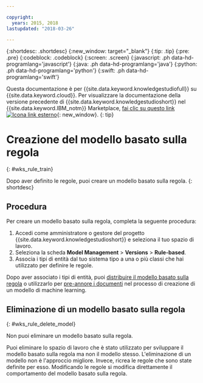 ```yaml
---

copyright:
  years: 2015, 2018
lastupdated: "2018-03-26"

---
```


{:shortdesc: .shortdesc}
{:new_window: target="_blank"}
{:tip: .tip}
{:pre: .pre}
{:codeblock: .codeblock}
{:screen: .screen}
{:javascript: .ph data-hd-programlang='javascript'}
{:java: .ph data-hd-programlang='java'}
{:python: .ph data-hd-programlang='python'}
{:swift: .ph data-hd-programlang='swift'}

Questa documentazione è per {{site.data.keyword.knowledgestudiofull}} su {{site.data.keyword.cloud}}. Per visualizzare la documentazione della versione precedente di {{site.data.keyword.knowledgestudioshort}} nel {{site.data.keyword.IBM_notm}} Marketplace, [fai clic su questo link ![Icona link esterno](../../icons/launch-glyph.svg "Icona link esterno")](https://console.bluemix.net/docs/services/knowledge-studio/rule-annotator-model-create.html){: new_window}.
{: tip}

# Creazione del modello basato sulla regola 
{: #wks_rule_train}

Dopo aver definito le regole, puoi creare un modello basato sulla regola.
{: shortdesc}

## Procedura

Per creare un modello basato sulla regola, completa la seguente procedura:

1. Accedi come amministratore o gestore del progetto {{site.data.keyword.knowledgestudioshort}} e seleziona il tuo spazio di lavoro.
1. Seleziona la scheda **Model Management** > **Versions** > **Rule-based**.
1. Associa i tipi di entità dal tuo sistema tipo a una o più classi che hai utilizzato per definire le regole.

  Dopo aver associato i tipi di entità, puoi [distribuire il modello basato sulla regola](/docs/services/watson-knowledge-studio/rule-annotator-model-use.html) o utilizzarlo per [pre-annore i documenti](/docs/services/watson-knowledge-studio/preannotation.html#wks_preannotrule) nel processo di creazione di un modello di machine learning.

## Eliminazione di un modello basato sulla regola
{: #wks_rule_delete_model}

Non puoi eliminare un modello basato sulla regola.

Puoi eliminare lo spazio di lavoro che è stato utilizzato per sviluppare il modello basato sulla regola ma non il modello stesso. L'eliminazione di un modello non è l'approccio migliore. Invece, ricrea le regole che sono state definite per esso. Modificando le regole si modifica direttamente il comportamento del modello basato sulla regola.

